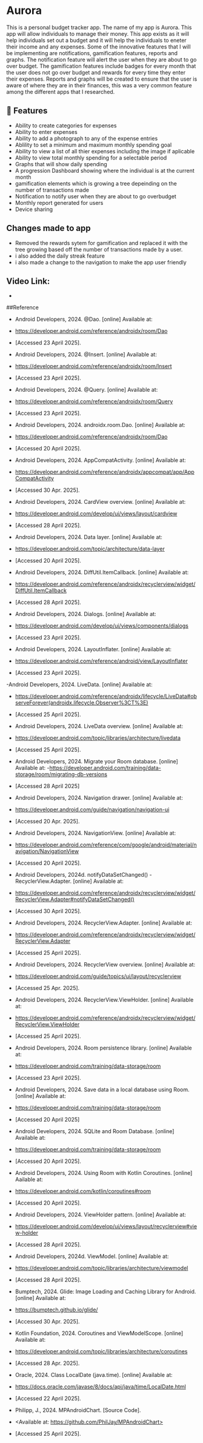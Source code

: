 # Aurora

This is a personal budget tracker app. The name of my app is Aurora. This app will allow individuals to manage their money.
This app exists as it will help individuals set out a budget and it will help the individuals 
to eneter their income and any expenses. Some of the innovative features that I will be implementing are notifications, gamification features, reports and graphs. 
The notification feature will alert the user when they are about to go over budget.
The gamification features include badges for every month that the user does not go over budget and rewards for every time they enter their expenses. 
Reports and graphs will be created to ensure that the user is aware of where they are in their finances, this was a very common feature among the different apps that I researched.

## 🚀 Features

- Ability to create categories for expenses
- Ability to enter expenses
- Ability to add a photograph to any of the expense entries
- Ablility to set a minimum and maximum monthly spending goal
- Ability to view a list of all thier expenses including the image if aplicable
- Ability to view total monthly spending for a selectable period
- Graphs that will show daily spending
- A progression Dashboard showing where the individual is at the current month
- gamification elements which is growing a tree depeinding on the number of transactions made
- Notification to notify user when they are about to go overbudget
- Monthly report generated for users
- Device sharing

## Changes made to app
- Removed the rewards sytem for gamification and replaced it with the tree growing based off the number of transactions made by a user.
- i also added the daily streak feature
- i also made a change to the navigation to make the app user friendly

## Video Link:
- 

##Reference 

- Android Developers, 2024. @Dao. [online] Available at:
- <https://developer.android.com/reference/androidx/room/Dao>
- [Accessed 23 April 2025].

- Android Developers, 2024. @Insert. [online] Available at:
- <https://developer.android.com/reference/androidx/room/Insert>
-  [Accessed 23 April 2025].

-  Android Developers, 2024. @Query. [online] Available at:
-  <https://developer.android.com/reference/androidx/room/Query>
-   [Accessed 23 April 2025].
  
- Android Developers, 2024. androidx.room.Dao. [online] Available at:
- <https://developer.android.com/reference/androidx/room/Dao>
- [Accessed 20 April 2025].

- Android Developers, 2024. AppCompatActivity. [online] Available at:
- <https://developer.android.com/reference/androidx/appcompat/app/AppCompatActivity>
- [Accessed 30 Apr. 2025].
   
- Android Developers, 2024. CardView overview. [online] Available at:
- <https://developer.android.com/develop/ui/views/layout/cardview>
- [Accessed 28 April 2025].

- Android Developers, 2024. Data layer. [online] Available at:
- <https://developer.android.com/topic/architecture/data-layer>
- [Accessed 20 April 2025].

- Android Developers, 2024. DiffUtil.ItemCallback. [online] Available at: 
- <https://developer.android.com/reference/androidx/recyclerview/widget/DiffUtil.ItemCallback>
- [Accessed 28 April 2025].

- Android Developers, 2024. Dialogs. [online] Available at:
- <https://developer.android.com/develop/ui/views/components/dialogs>
- [Accessed 23 April 2025]. 
 
- Android Developers, 2024. LayoutInflater. [online] Available at:
- <https://developer.android.com/reference/android/view/LayoutInflater>
-  [Accessed 23 April 2025].

-Android Developers, 2024. LiveData. [online] Available at:
- <https://developer.android.com/reference/androidx/lifecycle/LiveData#observeForever(androidx.lifecycle.Observer%3CT%3E)>
- [Accessed 25 April 2025].

- Android Developers, 2024. LiveData overview. [online] Available at:
- <https://developer.android.com/topic/libraries/architecture/livedata>
- [Accessed 25 April 2025].

- Android Developers, 2024. Migrate your Room database. [online] Available at:
-<https://developer.android.com/training/data-storage/room/migrating-db-versions>
- [Accessed 28 April 2025] 

- Android Developers, 2024. Navigation drawer. [online] Available at:
- <https://developer.android.com/guide/navigation/navigation-ui>
-  [Accessed 20 Apr. 2025].

- Android Developers, 2024. NavigationView. [online] Available at:
- <https://developer.android.com/reference/com/google/android/material/navigation/NavigationView>
- [Accessed 20 April 2025].

- Android Developers, 2024d. notifyDataSetChanged() - RecyclerView.Adapter. [online] Available at:
- <https://developer.android.com/reference/androidx/recyclerview/widget/RecyclerView.Adapter#notifyDataSetChanged()>
- [Accessed 30 April 2025].

- Android Developers, 2024. RecyclerView.Adapter. [online] Available at:
- <https://developer.android.com/reference/androidx/recyclerview/widget/RecyclerView.Adapter>
- [Accessed 25 April 2025].

- Android Developers, 2024. RecyclerView overview. [online] Available at: 
- <https://developer.android.com/guide/topics/ui/layout/recyclerview>
- [Accessed 25 Apr. 2025].

- Android Developers, 2024. RecyclerView.ViewHolder. [online] Available at: 
- <https://developer.android.com/reference/androidx/recyclerview/widget/RecyclerView.ViewHolder>
- [Accessed 25 April 2025].
  
- Android Developers, 2024. Room persistence library. [online] Available at:
- <https://developer.android.com/training/data-storage/room>
- [Accessed 23 April 2025].

- Android Developers, 2024. Save data in a local database using Room. [online] Available at:
- https://developer.android.com/training/data-storage/room
- [Accessed 20 April 2025]
  
-   Android Developers, 2024. SQLite and Room Database. [online] Available at:
-   <https://developer.android.com/training/data-storage/room>
-   [Accessed 20 April 2025].

-   Android Developers, 2024. Using Room with Kotlin Coroutines. [online]  Aailable at:
-   <https://developer.android.com/kotlin/coroutines#room>
-   [Accessed 20 April 2025].

- Android Developers, 2024. ViewHolder pattern. [online] Available at:
- <https://developer.android.com/develop/ui/views/layout/recyclerview#view-holder>
- [Accessed 28 April 2025].

- Android Developers, 2024d. ViewModel. [online] Available at:
- <https://developer.android.com/topic/libraries/architecture/viewmodel>
- [Accessed 28 April 2025].

- Bumptech, 2024. Glide: Image Loading and Caching Library for Android. [online] Available at: 
- <https://bumptech.github.io/glide/>
- [Accessed 30 Apr. 2025].

- Kotlin Foundation, 2024. Coroutines and ViewModelScope. [online] Available at:
- <https://developer.android.com/topic/libraries/architecture/coroutines>
- [Accessed 28 Apr. 2025].

- Oracle, 2024. Class LocalDate (java.time). [online] Available at:
- <https://docs.oracle.com/javase/8/docs/api/java/time/LocalDate.html>
- [Accessed 22 April 2025].

- Philipp, J., 2024. MPAndroidChart. [Source Code].
- <Available at: https://github.com/PhilJay/MPAndroidChart>
- [Accessed 25 April 2025].



